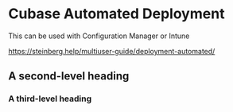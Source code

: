 # Cubase Automated Deployment
This can be used with Configuration Manager or Intune

https://steinberg.help/multiuser-guide/deployment-automated/


## A second-level heading
### A third-level heading
